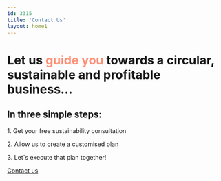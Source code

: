 ```yaml
---
id: 3315
title: 'Contact Us'
layout: home1
---
```


# Let us<font color="#fe9178"> guide you</font> towards a circular, sustainable and profitable business…

## In three simple steps:

1\. Get your free sustainability consultation

2\. Allow us to create a customised plan

3\. Let´s execute that plan together!


[Contact us](mailto:info@xylosweden.se)
